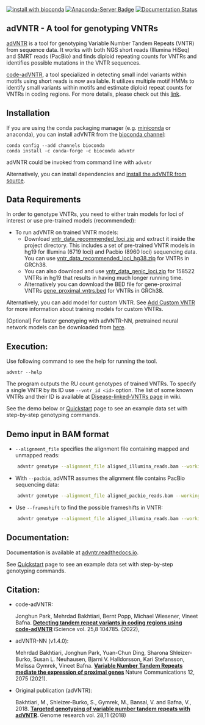 [![install with bioconda](https://img.shields.io/badge/install%20with-bioconda-brightgreen.svg?style=flat-square)](http://bioconda.github.io/recipes/advntr/README.html)
[![Anaconda-Server Badge](https://anaconda.org/bioconda/advntr/badges/downloads.svg)](https://anaconda.org/bioconda/advntr)
[![Documentation Status](https://readthedocs.org/projects/pip/badge/?version=stable)](http://pip.pypa.io/en/stable/?badge=stable)

adVNTR - A tool for genotyping VNTRs
------------------------------------
[adVNTR](https://github.com/mehrdadbakhtiari/adVNTR/) is a tool for genotyping Variable Number Tandem Repeats (VNTR)
from sequence data. It works with both NGS short reads (Illumina HiSeq) and SMRT reads (PacBio) and finds
diploid repeating counts for VNTRs and identifies possible mutations in the VNTR sequences.

[code-adVNTR](https://github.com/mehrdadbakhtiari/adVNTR/tree/enhanced_hmm), a tool specialized in detecting small indel variants within motifs using short reads is now available. 
It utilizes multiple motif HMMs to identify small variants within motifs and estimate diploid repeat counts for VNTRs in coding regions.
For more details, please check out this [link](https://github.com/mehrdadbakhtiari/adVNTR/tree/enhanced_hmm).

Installation
------------
If you are using the conda packaging manager (e.g. [miniconda](https://docs.conda.io/en/latest/miniconda.html) or anaconda),
you can install adVNTR from the [bioconda  channel](https://bioconda.github.io/):

    conda config --add channels bioconda
    conda install -c conda-forge -c bioconda advntr

adVNTR could be invoked from command line with ``advntr``

Alternatively, you can install dependencies and [install the adVNTR from source](http://advntr.readthedocs.io/en/latest/installation.html#install-from-source-not-recommended).


Data Requirements
-----------------
In order to genotype VNTRs, you need to either train models for loci of interest or use pre-trained models (recommended):
* To run adVNTR on trained VNTR models:
    - Download [vntr_data_recommended_loci.zip](https://cseweb.ucsd.edu/~mbakhtia/adVNTR/vntr_data_recommended_loci.zip)
    and extract it inside the project directory. This includes a set of pre-trained VNTR models in hg19 for Illumina (6719 loci)
    and Pacbio (8960 loci) sequencing data. You can use [vntr_data_recommended_loci_hg38.zip](https://cseweb.ucsd.edu/~mbakhtia/adVNTR/vntr_data_recommended_loci_hg38.zip) for VNTRs in GRCh38.
    - You can also download and use [vntr_data_genic_loci.zip](https://cseweb.ucsd.edu/~mbakhtia/adVNTR/vntr_data_genic_loci.zip)
    for 158522 VNTRs in hg19 that results in having much longer running time.
    - Alternatively you can download the BED file for gene-proximal VNTRs [gene_proximal_vntrs.bed](https://drive.google.com/file/d/1DetpBQySPNe2YAJa4FsjHn9qiRNS3wEV/view?usp=share_link) for VNTRs in GRCh38.

Alternatively, you can add model for custom VNTR. See [Add Custom VNTR](http://advntr.readthedocs.io/en/latest/tutorial.html#add-custom-vntr-label) for more information about training models for custom VNTRs.

[Optional] For faster genotyping with adVNTR-NN, pretrained neural network models can be downloaded from [here](https://drive.google.com/drive/folders/1xeIoaE_iX4JojfKjlUkqXQ0iONPR5Zax?usp=sharing).

Execution:
----------
Use following command to see the help for running the tool.

    advntr --help

The program outputs the RU count genotypes of trained VNTRs. To specify a single VNTR by its ID use ``--vntr_id <id>`` option.
The list of some known VNTRs and their ID is available at [Disease-linked-VNTRs page](https://github.com/mehrdadbakhtiari/adVNTR/wiki/Disease-linked-VNTRs) in wiki.

See the demo below or [Quickstart](http://advntr.readthedocs.io/en/latest/quickstart.html) page to see an example
data set with step-by-step genotyping commands.

Demo input in BAM format
------------------------
* ``--alignment_file`` specifies the alignment file containing mapped and unmapped reads:

```sh
    advntr genotype --alignment_file aligned_illumina_reads.bam --working_directory ./log_dir/
```

* With ``--pacbio``, adVNTR assumes the alignment file contains PacBio sequencing data:

```sh
    advntr genotype --alignment_file aligned_pacbio_reads.bam --working_directory ./log_dir/ --pacbio
```

* Use ``--frameshift`` to find the possible frameshifts in VNTR:

```sh
    advntr genotype --alignment_file aligned_illumina_reads.bam --working_directory ./log_dir/ --frameshift
```

Documentation:
--------------
Documentation is available at [advntr.readthedocs.io](http://advntr.readthedocs.io).

See [Quickstart](http://advntr.readthedocs.io/en/latest/quickstart.html) page to see an example data set with step-by-step genotyping commands.

Citation:
---------
- code-adVNTR:

    Jonghun Park, Mehrdad Bakhtiari, Bernt Popp, Michael Wiesener, Vineet Bafna.
    <b>[Detecting tandem repeat variants in coding regions using code-adVNTR](https://doi.org/10.1016/j.isci.2022.104785) </b> iScience vol. 25,8 104785. (2022),

- adVNTR-NN (v1.4.0):

    Mehrdad Bakhtiari, Jonghun Park, Yuan-Chun Ding, Sharona Shleizer-Burko, Susan L. Neuhausen, Bjarni V. Halldorsson, 
    Kari Stefansson, Melissa Gymrek, Vineet Bafna. <b>[Variable Number Tandem Repeats mediate the expression of proximal genes](https://doi.org/10.1038/s41467-021-22206-z) </b> 
    Nature Communications 12, 2075 (2021).

- Original publication (adVNTR):

    Bakhtiari, M., Shleizer-Burko, S., Gymrek, M., Bansal, V. and Bafna, V., 2018. 
    <b>[Targeted genotyping of variable number tandem repeats with adVNTR](https://genome.cshlp.org/content/28/11/1709). </b> Genome research vol. 28,11 (2018)
